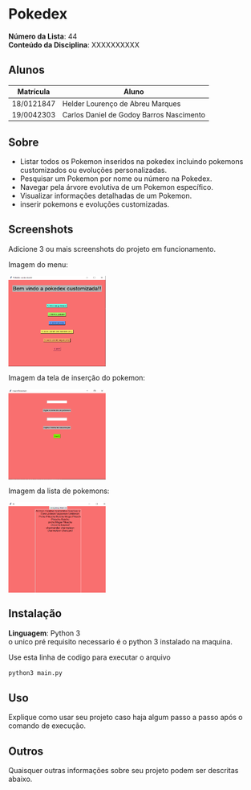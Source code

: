 # Pokedex

**Número da Lista**: 44<br>
**Conteúdo da Disciplina**: XXXXXXXXXX<br>

## Alunos
|Matrícula | Aluno |
| -- | -- |
| 18/0121847  |  Helder Lourenço de Abreu Marques |
| 19/0042303  |  Carlos Daniel de Godoy Barros Nascimento |

## Sobre 
- Listar todos os Pokemon inseridos na pokedex incluindo pokemons customizados ou evoluções personalizadas. 
- Pesquisar um Pokemon por nome ou número na Pokedex.
- Navegar pela árvore evolutiva de um Pokemon específico.
- Visualizar informações detalhadas de um Pokemon.
- inserir pokemons e evoluções customizadas.

## Screenshots
Adicione 3 ou mais screenshots do projeto em funcionamento.


<p>Imagem do menu:<p>
<div>
  <img align="center" alt="png" width="194em" height="180em" src="https://github.com/projeto-de-algoritmos/Grafos1-Pokedex/blob/master/A.png"/>
</div>

<p>Imagem da tela de inserção do pokemon:<p>
<div>
  <img align="center" alt="png" width="194em" height="180em" src="https://github.com/projeto-de-algoritmos/Grafos1-Pokedex/blob/master/B.png"/>
</div>

<p>Imagem da lista de pokemons:<p>
<div>
  <img align="center" alt="png" width="194em" height="180em" src="https://github.com/projeto-de-algoritmos/Grafos1-Pokedex/blob/master/C.png"/>
</div>

## Instalação 
**Linguagem**: Python 3<br>
o unico pré requisito necessario é o python 3 instalado na maquina.


<p>Use esta linha de codigo para executar o arquivo<p>

```bash 
python3 main.py
```

## Uso 
Explique como usar seu projeto caso haja algum passo a passo após o comando de execução.

## Outros 
Quaisquer outras informações sobre seu projeto podem ser descritas abaixo.




